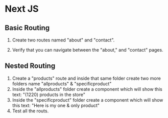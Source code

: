 # Next JS
## Basic Routing

1. Create two routes named "about" and "contact".

2. Verify that you can navigate between the "about," and "contact" pages.

## Nested Routing

1. Create a "products" route and inside that same folder create two more folders name "allproducts" & "specificproduct"
2. Inside the "allproducts" folder create a component which will show this text: "(1220) products in the store"
3. Inside the "specificproduct" folder create a component which will show this text: "Here is my one & only product"
4. Test all the routs.